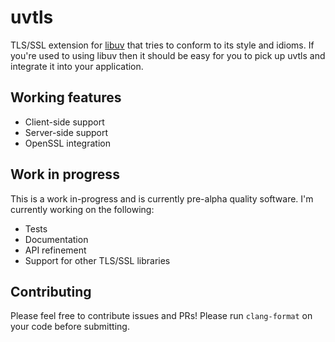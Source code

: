 # uvtls

TLS/SSL extension for [libuv] that tries to conform to its style and idioms.
If you're used to using libuv then it should be easy for you to pick up uvtls
and integrate it into your application.

## Working features

* Client-side support
* Server-side support
* OpenSSL integration

## Work in progress

This is a work in-progress and is currently pre-alpha quality software. I'm
currently working on the following:

* Tests
* Documentation
* API refinement
* Support for other TLS/SSL libraries

## Contributing

Please feel free to contribute issues and PRs! Please run `clang-format` on your
code before submitting.

[libuv]: https://github.com/libuv/libuv
